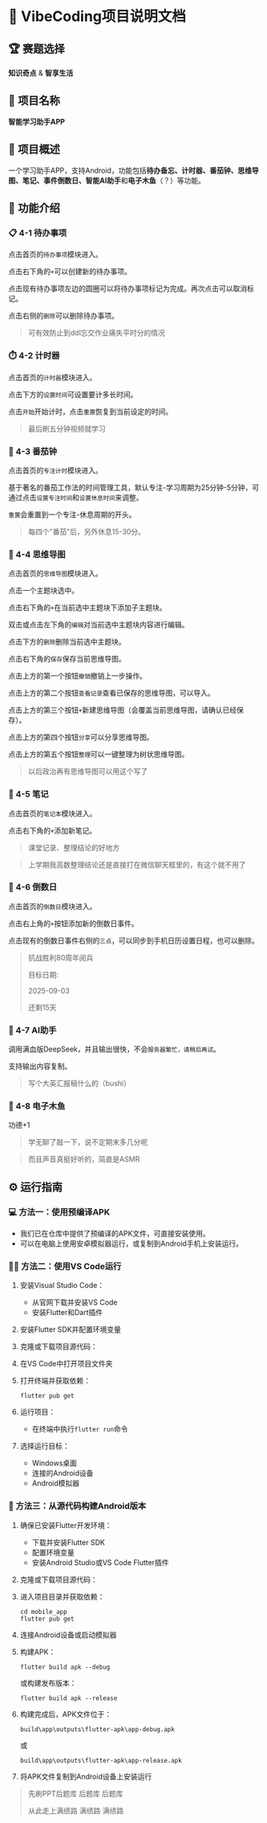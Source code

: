 # 📱 VibeCoding项目说明文档

## 🏆 赛题选择

**知识奇点** & **智享生活**

## 📝 项目名称

**智能学习助手APP**

## 🎯 项目概述

一个学习助手APP，支持Android，功能包括**待办备忘、计时器、番茄钟、思维导图、笔记、事件倒数日、智能AI助手**和**电子木鱼**（？）等功能。

## 🌟 功能介绍

### 📋 4-1 待办事项

点击首页的`待办事项`模块进入。

点击右下角的`+`可以创建新的待办事项。

点击现有待办事项左边的圆圈可以将待办事项标记为完成。再次点击可以取消标记。

点击右侧的`删除`可以删除待办事项。

> 可有效防止到ddl忘交作业痛失平时分的情况

### ⏱️ 4-2 计时器

点击首页的`计时器`模块进入。

点击下方的`设置时间`可设置要计多长时间。

点击`开始`开始计时，点击`重置`恢复到当前设定的时间。

> 最后刷五分钟视频就学习

### 🍅 4-3 番茄钟

点击首页的`专注计时`模块进入。

基于著名的番茄工作法的时间管理工具，默认专注-学习周期为25分钟-5分钟，可通过点击`设置专注时间`和`设置休息时间`来调整。

`重置`会重置到一个专注-休息周期的开头。

> 每四个"番茄"后，另外休息15-30分。

### 🧠 4-4 思维导图

点击首页的`思维导图`模块进入。

点击一个主题块选中。

点击右下角的`+`在当前选中主题块下添加子主题块。

双击或点击左下角的`编辑`对当前选中主题块内容进行编辑。

点击下方的`删除`删除当前选中主题块。

点击右下角的`保存`保存当前思维导图。

点击上方的第一个按钮`撤销`撤销上一步操作。

点击上方的第二个按钮`查看记录`查看已保存的思维导图，可以导入。

点击上方的第三个按钮`+`新建思维导图（会覆盖当前思维导图，请确认已经保存）。

点击上方的第四个按钮`分享`可以分享思维导图。

点击上方的第五个按钮`整理`可以一键整理为树状思维导图。

> 以后政治再有思维导图可以用这个写了

### 📝 4-5 笔记

点击首页的`笔记本`模块进入。

点击右下角的`+`添加新笔记。

> 课堂记录、整理结论的好地方

> 上学期我高数整理结论还是直接打在微信聊天框里的，有这个就不用了

### 📅 4-6 倒数日

点击首页的`倒数日`模块进入。

点击右上角的`+`按钮添加新的倒数日事件。

点击现有的倒数日事件右侧的`三点`，可以同步到手机日历设置日程，也可以删除。

> 抗战胜利80周年阅兵
>
> 目标日期:
>
> 2025-09-03
>
> 还剩15天

### 🤖 4-7 AI助手

调用满血版DeepSeek，并且输出很快，不会`服务器繁忙，请稍后再试`。

支持输出内容复制。

> 写个大英汇报稿什么的（bushi）

### 🧘 4-8 电子木鱼

功德+1

> 学无聊了敲一下，说不定期末多几分呢

> 而且声音真挺好听的，简直是ASMR

## ⚙️ 运行指南

### 💻 方法一：使用预编译APK

- 我们已在仓库中提供了预编译的APK文件，可直接安装使用。
- 可以在电脑上使用安卓模拟器运行，或复制到Android手机上安装运行。

### 🧑‍💻 方法二：使用VS Code运行

1. 安装Visual Studio Code：

   - 从官网下载并安装VS Code
   - 安装Flutter和Dart插件

2. 安装Flutter SDK并配置环境变量

3. 克隆或下载项目源代码：

   

4. 在VS Code中打开项目文件夹

5. 打开终端并获取依赖：

   ```
   flutter pub get
   ```

6. 运行项目：

   - 在终端中执行`flutter run`命令

7. 选择运行目标：

   - Windows桌面
   - 连接的Android设备
   - Android模拟器

### 🔧 方法三：从源代码构建Android版本

1. 确保已安装Flutter开发环境：

   - 下载并安装Flutter SDK
   - 配置环境变量
   - 安装Android Studio或VS Code Flutter插件

2. 克隆或下载项目源代码：

   

3. 进入项目目录并获取依赖：

   ```
   cd mobile_app
   flutter pub get
   ```

4. 连接Android设备或启动模拟器

5. 构建APK：

   ```
   flutter build apk --debug
   ```

   或构建发布版本：

   ```
   flutter build apk --release
   ```

6. 构建完成后，APK文件位于：

   ```
   build\app\outputs\flutter-apk\app-debug.apk
   ```

   或

   ```
   build\app\outputs\flutter-apk\app-release.apk
   ```

7. 将APK文件复制到Android设备上安装运行

> 先刷PPT后题库 后题库 后题库
>
> 从此走上满绩路 满绩路 满绩路

